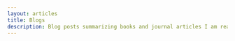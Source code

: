 ```yaml
---
layout: articles
title: Blogs
description: Blog posts summarizing books and journal articles I am reading
---
```



